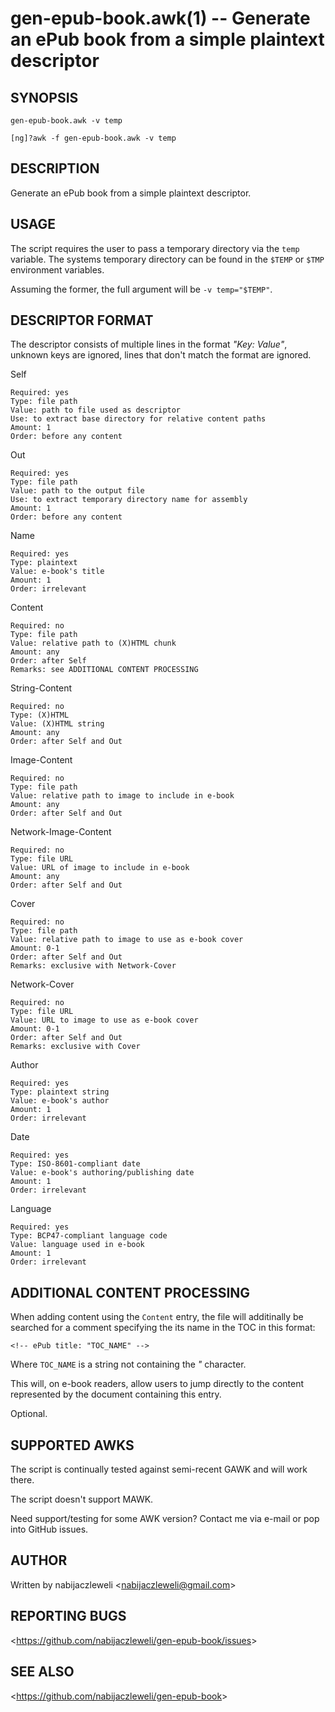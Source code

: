 gen-epub-book.awk(1) -- Generate an ePub book from a simple plaintext descriptor
================================================================================

## SYNOPSIS

`gen-epub-book.awk -v temp`

`[ng]?awk -f gen-epub-book.awk -v temp`

## DESCRIPTION

Generate an ePub book from a simple plaintext descriptor.

## USAGE

The script requires the user to pass a temporary directory via the `temp`
variable. The systems temporary directory can be found in the `$TEMP` or
`$TMP` environment variables.

Assuming the former, the full argument will be `-v temp="$TEMP"`.

## DESCRIPTOR FORMAT

The descriptor consists of multiple lines in the format *"Key: Value"*, unknown
keys are ignored, lines that don't match the format are ignored.

  Self

    Required: yes
    Type: file path
    Value: path to file used as descriptor
    Use: to extract base directory for relative content paths
    Amount: 1
    Order: before any content

  Out

    Required: yes
    Type: file path
    Value: path to the output file
    Use: to extract temporary directory name for assembly
    Amount: 1
    Order: before any content

  Name

    Required: yes
    Type: plaintext
    Value: e-book's title
    Amount: 1
    Order: irrelevant

  Content

    Required: no
    Type: file path
    Value: relative path to (X)HTML chunk
    Amount: any
    Order: after Self
    Remarks: see ADDITIONAL CONTENT PROCESSING

  String-Content

    Required: no
    Type: (X)HTML
    Value: (X)HTML string
    Amount: any
    Order: after Self and Out

  Image-Content

    Required: no
    Type: file path
    Value: relative path to image to include in e-book
    Amount: any
    Order: after Self and Out

  Network-Image-Content

    Required: no
    Type: file URL
    Value: URL of image to include in e-book
    Amount: any
    Order: after Self and Out

  Cover

    Required: no
    Type: file path
    Value: relative path to image to use as e-book cover
    Amount: 0-1
    Order: after Self and Out
    Remarks: exclusive with Network-Cover

  Network-Cover

    Required: no
    Type: file URL
    Value: URL to image to use as e-book cover
    Amount: 0-1
    Order: after Self and Out
    Remarks: exclusive with Cover

  Author

    Required: yes
    Type: plaintext string
    Value: e-book's author
    Amount: 1
    Order: irrelevant

  Date

    Required: yes
    Type: ISO-8601-compliant date
    Value: e-book's authoring/publishing date
    Amount: 1
    Order: irrelevant

  Language

    Required: yes
    Type: BCP47-compliant language code
    Value: language used in e-book
    Amount: 1
    Order: irrelevant

## ADDITIONAL CONTENT PROCESSING

When adding content using the `Content` entry, the file will additinally be
searched for a comment specifying the its name in the TOC in this format:

    <!-- ePub title: "TOC_NAME" -->

Where `TOC_NAME` is a string not containing the *"* character.

This will, on e-book readers, allow users to jump directly to the content
represented by the document containing this entry.

Optional.

## SUPPORTED AWKS

The script is continually tested against semi-recent GAWK and will work there.

The script doesn't support MAWK.

Need support/testing for some AWK version? Contact me via e-mail or pop into
GitHub issues.

## AUTHOR

Written by nabijaczleweli &lt;<nabijaczleweli@gmail.com>&gt;

## REPORTING BUGS

&lt;<https://github.com/nabijaczleweli/gen-epub-book/issues>&gt;

## SEE ALSO

&lt;<https://github.com/nabijaczleweli/gen-epub-book>&gt;
